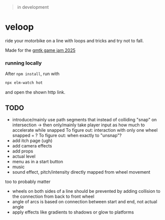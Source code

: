 > in development

# veloop
ride your motorbike on a line with loops and tricks and try not to fall.

Made for the [gmtk game jam 2025](https://itch.io/jam/gmtk-2025)

### running locally
After `npm install`, run with
```bash
npx elm-watch hot
```
and open the shown http link.

## TODO
- introduce/mainly use path segments that instead of colliding "snap" on intersection
  → then only/mainly take player input as how much to accelerate while snapped
  To figure out: interaction with only one wheel snapped = ?
  To figure out: when exactly to "unsnap"?
- add itch page (ugh)
- add camera effects
- add props
- actual level
- menu as in a start button
- music
- sound effect, pitch/intensity directly mapped from wheel movement

too to probably matter
- wheels on both sides of a line should be prevented by adding collision to the connection from back to front wheel
- angle of arcs is based on connection between start and end, not actual angle
- apply effects like gradients to shadows or glow to platforms
